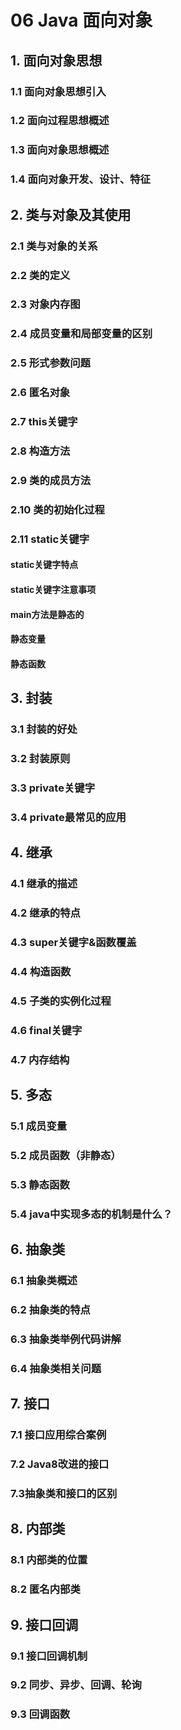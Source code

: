 # 06 Java 面向对象

## 1. 面向对象思想

### 1.1 面向对象思想引入

### 1.2 面向过程思想概述

### 1.3 面向对象思想概述

### 1.4 面向对象开发、设计、特征

## 2. 类与对象及其使用

### 2.1 类与对象的关系

### 2.2 类的定义

### 2.3 对象内存图

### 2.4 成员变量和局部变量的区别

### 2.5 形式参数问题

### 2.6 匿名对象

### 2.7 this关键字

### 2.8 构造方法

### 2.9 类的成员方法

### 2.10 类的初始化过程

### 2.11 static关键字

#### static关键字特点

#### static关键字注意事项

#### main方法是静态的

#### 静态变量

#### 静态函数

## 3. 封装

### 3.1 封装的好处

### 3.2 封装原则

### 3.3 private关键字

### 3.4 private最常见的应用

## 4. 继承


### 4.1 继承的描述

### 4.2 继承的特点

### 4.3 super关键字&函数覆盖

### 4.4 构造函数

### 4.5 子类的实例化过程

### 4.6 final关键字

### 4.7 内存结构

## 5. 多态

### 5.1 成员变量

### 5.2 成员函数（非静态）

### 5.3 静态函数

### 5.4 java中实现多态的机制是什么？

## 6. 抽象类

### 6.1 抽象类概述

### 6.2 抽象类的特点

### 6.3 抽象类举例代码讲解

### 6.4 抽象类相关问题

## 7. 接口
### 7.1 接口应用综合案例

### 7.2 Java8改进的接口

### 7.3抽象类和接口的区别

## 8. 内部类

### 8.1 内部类的位置

### 8.2 匿名内部类

## 9. 接口回调

### 9.1 接口回调机制

### 9.2 同步、异步、回调、轮询

### 9.3 回调函数
